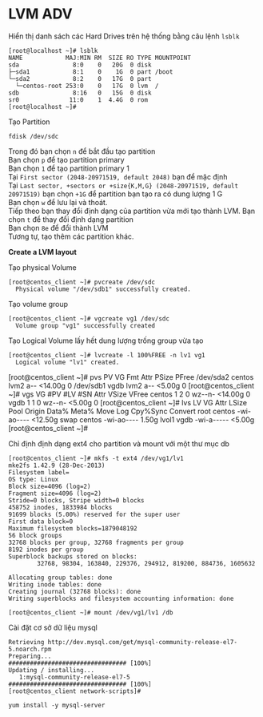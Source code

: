 # LVM ADV
Hiển thị danh sách các Hard Drives trên hệ thống bằng câu lệnh `lsblk`

```
[root@localhost ~]# lsblk
NAME            MAJ:MIN RM  SIZE RO TYPE MOUNTPOINT
sda               8:0    0   20G  0 disk
├─sda1            8:1    0    1G  0 part /boot
└─sda2            8:2    0   17G  0 part
  └─centos-root 253:0    0   17G  0 lvm  /
sdb               8:16   0   15G  0 disk
sr0              11:0    1  4.4G  0 rom
[root@localhost ~]#
```

Tạo Partition

`fdisk /dev/sdc`

Trong đó bạn chọn `n` để bắt đầu tạo partition  
Bạn chọn `p` để tạo partition primary  
Bạn chọn `1` để tạo partition primary 1  
Tại `First sector (2048-20971519, default 2048)` bạn để mặc định  
Tại `Last sector, +sectors or +size{K,M,G} (2048-20971519, default 20971519)` bạn chọn `+1G` để partition bạn tạo ra có dung lượng 1 G  
Bạn chọn `w` để lưu lại và thoát.  
Tiếp theo bạn thay đổi định dạng của partition vừa mới tạo thành LVM.
Bạn chọn `t` để thay đổi định dạng partition  
Bạn chọn `8e` để đổi thành LVM  
Tương tự, tạo thêm các partition khác.

**Create a LVM layout**

Tạo physical Volume  
```
[root@centos_client ~]# pvcreate /dev/sdc
  Physical volume "/dev/sdb1" successfully created.
```

Tạo volume group  
```
[root@centos_client ~]# vgcreate vg1 /dev/sdc
  Volume group "vg1" successfully created
```

Tạo Logical Volume lấy hết dung lượng trống group vừa tạo  
```
[root@centos_client ~]# lvcreate -l 100%FREE -n lv1 vg1
  Logical volume "lv1" created.
```

[root@centos_client ~]# pvs
  PV         VG     Fmt  Attr PSize   PFree
  /dev/sda2  centos lvm2 a--  <14.00g    0
  /dev/sdb1  vgdb   lvm2 a--   <5.00g    0
[root@centos_client ~]# vgs
  VG     #PV #LV #SN Attr   VSize   VFree
  centos   1   2   0 wz--n- <14.00g    0
  vgdb     1   1   0 wz--n-  <5.00g    0
[root@centos_client ~]# lvs
  LV    VG     Attr       LSize   Pool Origin Data%  Meta%  Move Log Cpy%Sync Convert
  root  centos -wi-ao---- <12.50g
  swap  centos -wi-ao----   1.50g
  lvol1 vgdb   -wi-a-----  <5.00g
[root@centos_client ~]#

Chỉ định định dạng ext4 cho partition và mount với một thư mục db
```
[root@centos_client ~]# mkfs -t ext4 /dev/vg1/lv1
mke2fs 1.42.9 (28-Dec-2013)
Filesystem label=
OS type: Linux
Block size=4096 (log=2)
Fragment size=4096 (log=2)
Stride=0 blocks, Stripe width=0 blocks
458752 inodes, 1833984 blocks
91699 blocks (5.00%) reserved for the super user
First data block=0
Maximum filesystem blocks=1879048192
56 block groups
32768 blocks per group, 32768 fragments per group
8192 inodes per group
Superblock backups stored on blocks:
        32768, 98304, 163840, 229376, 294912, 819200, 884736, 1605632

Allocating group tables: done
Writing inode tables: done
Creating journal (32768 blocks): done
Writing superblocks and filesystem accounting information: done
```

```mkdir /db
[root@centos_client ~]# mount /dev/vg1/lv1 /db
```

Cài đặt cơ sở dữ liệu mysql 

```[root@centos_client network-scripts]# sudo rpm -Uvh http://dev.mysql.com/get/mysql-community-release-el7-5.noarch.rpm
Retrieving http://dev.mysql.com/get/mysql-community-release-el7-5.noarch.rpm
Preparing...                          ################################# [100%]
Updating / installing...
   1:mysql-community-release-el7-5    ################################# [100%]
[root@centos_client network-scripts]#
```

`yum install -y mysql-server`